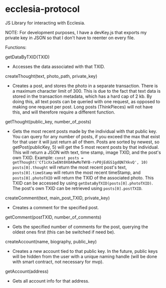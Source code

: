 # ecclesia-protocol
JS Library for interacting with Ecclesia.

NOTE: For development purposes, I have a devKey.js that exports my private key in JSON so that I don't have to reenter on every file.

Functions:

getDataByTXID(TXID)
 - Accesses the data associated with that TXID.

createThought(text, photo_path, private_key)
 - Creates a post, and stores the photo in a separate transaction.  There is a maximum character limit of 300.  This is due to the fact that text data is stored in the transaction metadata, which has a hard cap of 2 kb.  By doing this, all text posts can be queried with one request, as opposed to making one request per post.  Long posts (ThinkPieces) will not have this, and will therefore require a different function.
 
getThought(public_key, number_of_posts)
 - Gets the most recent posts made by the individual with that public key.  You can query for any number of posts, if you exceed the max that exist for that user it will just return all of them.  Posts are sorted by newest, so getPost(publicKey, 5) will get the 5 most recent posts by that individual.  This will return a JSON with text, time stamp, image TXID, and the post's own TXID.  Example: `const posts = getThought('Cf1cXx1wENt0XOA9wMoTWYB-rvP0jEdGS1gdQN7XkvQ', 10)`
`posts[0].thought` will return the most recent post's text, `posts[0].timeStamp` will return the most recent timeStamp, and `posts[0].photoTXID` will return the TXID of the associated photo.  This TXID can be accessed by using `getDataByTXID(posts[0].photoTXID)`.  The post's own TXID can be retrieved using `posts[0].postTXID`.

createComment(text, main_post_TXID, private_key)
 - Creates a comment for the specified post.

getComment(postTXID, number_of_comments)
 - Gets the specified number of comments for the post, querying the oldest ones first (this can be switched if need be).
 
createAccount(name, biography, public_key)
 - Creates a new account tied to that public key.  In the future, public keys will be hidden from the user with a unique naming handle (will be done with smart contract, not necessary for mvp).

getAccount(address)
 - Gets all account info for that address.
